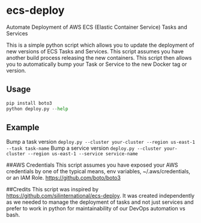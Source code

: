 # ecs-deploy
Automate Deployment of AWS ECS (Elastic Container Service) Tasks and Services

This is a simple python script which allows you to update the deployment of new versions of ECS Tasks and Services. This script assumes you have another build process releasing the new containers. This script then allows you to automatically bump your Task or Service to the new Docker tag or version.

## Usage
```python
pip install boto3
python deploy.py --help
```

## Example
Bump a task version `deploy.py --cluster your-cluster --region us-east-1 --task task-name`
Bump a service version `deploy.py --cluster your-cluster --region us-east-1 --service service-name`

##AWS Credentials
This script assumes you have exposed your AWS credentials by one of the typical means, env variables, ~/.aws/credentials, or an IAM Role.
https://github.com/boto/boto3


##Credits
This script was inspired by https://github.com/silinternational/ecs-deploy. It was created independently as we needed to manage the deployment of tasks and not just services and prefer to work in python for maintainability of our DevOps automation vs bash. 
